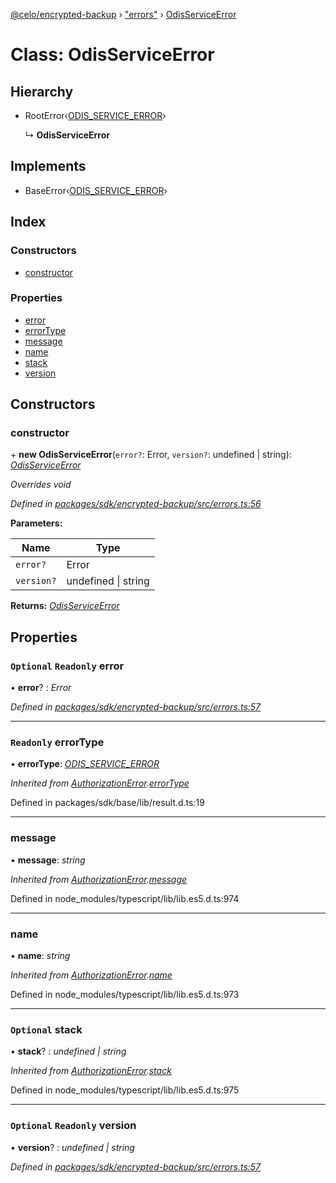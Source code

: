 [@celo/encrypted-backup](../README.md) › ["errors"](../modules/_errors_.md) › [OdisServiceError](_errors_.odisserviceerror.md)

# Class: OdisServiceError

## Hierarchy

* RootError‹[ODIS_SERVICE_ERROR](../enums/_errors_.backuperrortypes.md#odis_service_error)›

  ↳ **OdisServiceError**

## Implements

* BaseError‹[ODIS_SERVICE_ERROR](../enums/_errors_.backuperrortypes.md#odis_service_error)›

## Index

### Constructors

* [constructor](_errors_.odisserviceerror.md#constructor)

### Properties

* [error](_errors_.odisserviceerror.md#optional-readonly-error)
* [errorType](_errors_.odisserviceerror.md#readonly-errortype)
* [message](_errors_.odisserviceerror.md#message)
* [name](_errors_.odisserviceerror.md#name)
* [stack](_errors_.odisserviceerror.md#optional-stack)
* [version](_errors_.odisserviceerror.md#optional-readonly-version)

## Constructors

###  constructor

\+ **new OdisServiceError**(`error?`: Error, `version?`: undefined | string): *[OdisServiceError](_errors_.odisserviceerror.md)*

*Overrides void*

*Defined in [packages/sdk/encrypted-backup/src/errors.ts:56](https://github.com/celo-org/celo-monorepo/blob/master/packages/sdk/encrypted-backup/src/errors.ts#L56)*

**Parameters:**

Name | Type |
------ | ------ |
`error?` | Error |
`version?` | undefined &#124; string |

**Returns:** *[OdisServiceError](_errors_.odisserviceerror.md)*

## Properties

### `Optional` `Readonly` error

• **error**? : *Error*

*Defined in [packages/sdk/encrypted-backup/src/errors.ts:57](https://github.com/celo-org/celo-monorepo/blob/master/packages/sdk/encrypted-backup/src/errors.ts#L57)*

___

### `Readonly` errorType

• **errorType**: *[ODIS_SERVICE_ERROR](../enums/_errors_.backuperrortypes.md#odis_service_error)*

*Inherited from [AuthorizationError](_errors_.authorizationerror.md).[errorType](_errors_.authorizationerror.md#readonly-errortype)*

Defined in packages/sdk/base/lib/result.d.ts:19

___

###  message

• **message**: *string*

*Inherited from [AuthorizationError](_errors_.authorizationerror.md).[message](_errors_.authorizationerror.md#message)*

Defined in node_modules/typescript/lib/lib.es5.d.ts:974

___

###  name

• **name**: *string*

*Inherited from [AuthorizationError](_errors_.authorizationerror.md).[name](_errors_.authorizationerror.md#name)*

Defined in node_modules/typescript/lib/lib.es5.d.ts:973

___

### `Optional` stack

• **stack**? : *undefined | string*

*Inherited from [AuthorizationError](_errors_.authorizationerror.md).[stack](_errors_.authorizationerror.md#optional-stack)*

Defined in node_modules/typescript/lib/lib.es5.d.ts:975

___

### `Optional` `Readonly` version

• **version**? : *undefined | string*

*Defined in [packages/sdk/encrypted-backup/src/errors.ts:57](https://github.com/celo-org/celo-monorepo/blob/master/packages/sdk/encrypted-backup/src/errors.ts#L57)*
